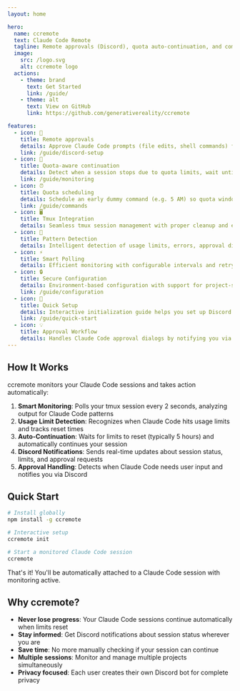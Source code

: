 ```yaml
---
layout: home

hero:
  name: ccremote
  text: Claude Code Remote
  tagline: Remote approvals (Discord), quota auto-continuation, and command scheduling
  image:
    src: /logo.svg
    alt: ccremote logo
  actions:
    - theme: brand
      text: Get Started
      link: /guide/
    - theme: alt
      text: View on GitHub
      link: https://github.com/generativereality/ccremote

features:
  - icon: 💬
    title: Remote approvals
    details: Approve Claude Code prompts (file edits, shell commands) from Discord, so sessions don't stall when you're away.
    link: /guide/discord-setup
  - icon: 🔄
    title: Quota-aware continuation
    details: Detect when a session stops due to quota limits, wait until the 5-hour window resets, then automatically continue.
    link: /guide/monitoring
  - icon: ⏰
    title: Quota scheduling
    details: Schedule an early dummy command (e.g. 5 AM) so quota windows align with your workday → effectively 3 usable windows instead of 2.
    link: /guide/commands
  - icon: 🖥️
    title: Tmux Integration
    details: Seamless tmux session management with proper cleanup and easy attachment
  - icon: 🎯
    title: Pattern Detection
    details: Intelligent detection of usage limits, errors, approval dialogs, and continuation opportunities
  - icon: ⚡
    title: Smart Polling
    details: Efficient monitoring with configurable intervals and retry logic to minimize resource usage
  - icon: 🔒
    title: Secure Configuration
    details: Environment-based configuration with support for project-specific and global settings
    link: /guide/configuration
  - icon: 🚀
    title: Quick Setup
    details: Interactive initialization guide helps you set up Discord bot and configuration in minutes
    link: /guide/quick-start
  - icon: 💡
    title: Approval Workflow
    details: Handles Claude Code approval dialogs by notifying you via Discord when user input is needed
---
```


## How It Works

ccremote monitors your Claude Code sessions and takes action automatically:

1. **Smart Monitoring**: Polls your tmux session every 2 seconds, analyzing output for Claude Code patterns
2. **Usage Limit Detection**: Recognizes when Claude Code hits usage limits and tracks reset times
3. **Auto-Continuation**: Waits for limits to reset (typically 5 hours) and automatically continues your session
4. **Discord Notifications**: Sends real-time updates about session status, limits, and approval requests
5. **Approval Handling**: Detects when Claude Code needs user input and notifies you via Discord

## Quick Start

```bash
# Install globally
npm install -g ccremote

# Interactive setup
ccremote init

# Start a monitored Claude Code session
ccremote
```

That's it! You'll be automatically attached to a Claude Code session with monitoring active.

## Why ccremote?

- **Never lose progress**: Your Claude Code sessions continue automatically when limits reset
- **Stay informed**: Get Discord notifications about session status wherever you are  
- **Save time**: No more manually checking if your session can continue
- **Multiple sessions**: Monitor and manage multiple projects simultaneously
- **Privacy focused**: Each user creates their own Discord bot for complete privacy
